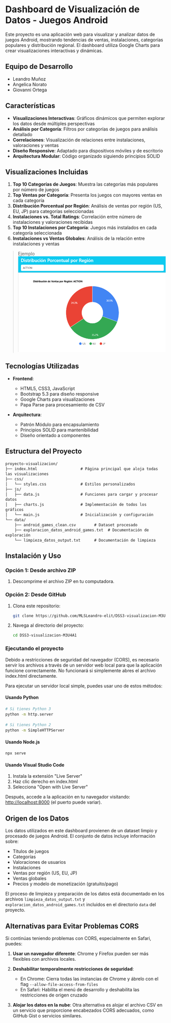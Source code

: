 # Dashboard de Visualización de Datos - Juegos Android

Este proyecto es una aplicación web para visualizar y analizar datos de juegos Android, mostrando tendencias de ventas, instalaciones, categorías populares y distribución regional. El dashboard utiliza Google Charts para crear visualizaciones interactivas y dinámicas.

## Equipo de Desarrollo

* Leandro Muñoz
* Angelica Norato
* Giovanni Ortega

## Características

* **Visualizaciones Interactivas**: Gráficos dinámicos que permiten explorar los datos desde múltiples perspectivas
* **Análisis por Categoría**: Filtros por categorías de juegos para análisis detallado
* **Correlaciones**: Visualización de relaciones entre instalaciones, valoraciones y ventas
* **Diseño Responsive**: Adaptado para dispositivos móviles y de escritorio
* **Arquitectura Modular**: Código organizado siguiendo principios SOLID

## Visualizaciones Incluidas

1. **Top 10 Categorías de Juegos**: Muestra las categorías más populares por número de juegos
2. **Top Ventas por Categoría**: Presenta los juegos con mayores ventas en cada categoría
3. **Distribución Porcentual por Región**: Análisis de ventas por región (US, EU, JP) para categorías seleccionadas
4. **Instalaciones vs. Total Ratings**: Correlación entre número de instalaciones y valoraciones recibidas
5. **Top 10 Instalaciones por Categoría**: Juegos más instalados en cada categoría seleccionada
6. **Instalaciones vs Ventas Globales**: Análisis de la relación entre instalaciones y ventas

> Ejemplo
> ![Dashboard Preview](./img/img.png)

## Tecnologías Utilizadas

* **Frontend**:
  * HTML5, CSS3, JavaScript
  * Bootstrap 5.3 para diseño responsive
  * Google Charts para visualizaciones
  * Papa Parse para procesamiento de CSV

* **Arquitectura**:
  * Patrón Módulo para encapsulamiento
  * Principios SOLID para mantenibilidad
  * Diseño orientado a componentes

## Estructura del Proyecto

```
proyecto-visualizacion/
├── index.html                   # Página principal que aloja todas las visualizaciones
├── css/
│   └── styles.css               # Estilos personalizados
├── js/
│   ├── data.js                  # Funciones para cargar y procesar datos
│   ├── charts.js                # Implementación de todos los gráficos
│   └── main.js                  # Inicialización y configuración
└── data/
    ├── android_games_clean.csv        # Dataset procesado
    ├── exploracion_datos_android_games.txt  # Documentación de exploración
    └── limpieza_datos_output.txt      # Documentación de limpieza
```

## Instalación y Uso

### Opción 1: Desde archivo ZIP

1. Descomprime el archivo ZIP en tu computadora.

### Opción 2: Desde GitHub

1. Clona este repositorio:

   ```bash
   git clone https://github.com/MLSLeandro-elit/DSS3-visualizacion-M3U4A1.git
   ```

2. Navega al directorio del proyecto:

   ```bash
   cd DSS3-visualizacion-M3U4A1
   ```

### Ejecutando el proyecto

Debido a restricciones de seguridad del navegador (CORS), es necesario servir los archivos a través de un servidor web local para que la aplicación funcione correctamente. No funcionará si simplemente abres el archivo index.html directamente.

Para ejecutar un servidor local simple, puedes usar uno de estos métodos:

#### Usando Python

```bash
# Si tienes Python 3
python -m http.server

# Si tienes Python 2
python -m SimpleHTTPServer
```

#### Usando Node.js

```bash
npx serve
```

#### Usando Visual Studio Code

1. Instala la extensión "Live Server"
2. Haz clic derecho en index.html
3. Selecciona "Open with Live Server"

Después, accede a la aplicación en tu navegador visitando: <http://localhost:8000> (el puerto puede variar).

## Origen de los Datos

Los datos utilizados en este dashboard provienen de un dataset limpio y procesado de juegos Android. El conjunto de datos incluye información sobre:

* Títulos de juegos
* Categorías
* Valoraciones de usuarios
* Instalaciones
* Ventas por región (US, EU, JP)
* Ventas globales
* Precios y modelo de monetización (gratuito/pago)

El proceso de limpieza y preparación de los datos está documentado en los archivos `limpieza_datos_output.txt` y `exploracion_datos_android_games.txt` incluidos en el directorio `data` del proyecto.

## Alternativas para Evitar Problemas CORS

Si continúas teniendo problemas con CORS, especialmente en Safari, puedes:

1. **Usar un navegador diferente**: Chrome y Firefox pueden ser más flexibles con archivos locales.

2. **Deshabilitar temporalmente restricciones de seguridad**:
   * En Chrome: Cierra todas las instancias de Chrome y ábrelo con el flag `--allow-file-access-from-files`
   * En Safari: Habilita el menú de desarrollo y deshabilita las restricciones de origen cruzado

3. **Alojar los datos en la nube**: Otra alternativa es alojar el archivo CSV en un servicio que proporcione encabezados CORS adecuados, como GitHub Gist o servicios similares.
